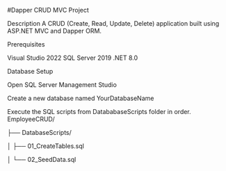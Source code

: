 #Dapper CRUD MVC Project

Description
A CRUD (Create, Read, Update, Delete) application built using ASP.NET MVC and Dapper ORM.

Prerequisites

Visual Studio 2022 
SQL Server 2019 
.NET 8.0 

Database Setup

Open SQL Server Management Studio

Create a new database named YourDatabaseName

Execute the SQL scripts from DatababaseScripts folder in order.
EmployeeCRUD/

├── DatabaseScripts/

│   ├── 01_CreateTables.sql

│   └── 02_SeedData.sql


